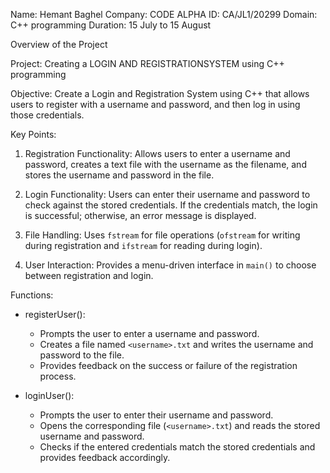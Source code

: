 Name: Hemant Baghel
Company: CODE ALPHA
ID: CA/JL1/20299
Domain: C++ programming 
Duration: 15 July to 15 August
 


Overview of the Project

Project: Creating a LOGIN AND REGISTRATIONSYSTEM using C++ programming

Objective:
Create a Login and Registration System using C++ that allows users to register with a username and password, and then log in using those credentials.

 Key Points:
1. Registration Functionality: Allows users to enter a username and password, creates a text file with the username as the filename, and stores the username and password in the file.
   
2. Login Functionality: Users can enter their username and password to check against the stored credentials. If the credentials match, the login is successful; otherwise, an error message is displayed.

3. File Handling: Uses `fstream` for file operations (`ofstream` for writing during registration and `ifstream` for reading during login).

4. User Interaction: Provides a menu-driven interface in `main()` to choose between registration and login.

Functions:
- registerUser():
  - Prompts the user to enter a username and password.
  - Creates a file named `<username>.txt` and writes the username and password to the file.
  - Provides feedback on the success or failure of the registration process.

- loginUser():
  - Prompts the user to enter their username and password.
  - Opens the corresponding file (`<username>.txt`) and reads the stored username and password.
  - Checks if the entered credentials match the stored credentials and provides feedback accordingly.


